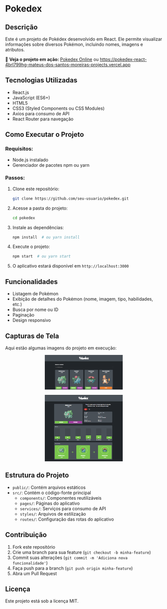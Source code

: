 # Pokedex

## Descrição
Este é um projeto de Pokédex desenvolvido em React. Ele permite visualizar informações sobre diversos Pokémon, incluindo nomes, imagens e atributos.

🔗 **Veja o projeto em ação:** [Pokedex Online](https://pokedex-react-4brl799hg-mateus-dos-santos-moreiras-projects.vercel.app/)  ou https://pokedex-react-4brl799hg-mateus-dos-santos-moreiras-projects.vercel.app

## Tecnologias Utilizadas
- React.js
- JavaScript (ES6+)
- HTML5
- CSS3 (Styled Components ou CSS Modules)
- Axios para consumo de API
- React Router para navegação

## Como Executar o Projeto
### Requisitos:
- Node.js instalado
- Gerenciador de pacotes npm ou yarn

### Passos:
1. Clone este repositório:
   ```sh
   git clone https://github.com/seu-usuario/pokedex.git
   ```
2. Acesse a pasta do projeto:
   ```sh
   cd pokedex
   ```
3. Instale as dependências:
   ```sh
   npm install  # ou yarn install
   ```
4. Execute o projeto:
   ```sh
   npm start  # ou yarn start
   ```
5. O aplicativo estará disponível em `http://localhost:3000`

## Funcionalidades
- Listagem de Pokémon
- Exibição de detalhes do Pokémon (nome, imagem, tipo, habilidades, etc.)
- Busca por nome ou ID
- Paginação
- Design responsivo

## Capturas de Tela
Aqui estão algumas imagens do projeto em execução:

<p align="center">
  <img src="Imagem1.png" width="250">
</p>

<p align="center">
  <img src="Imagem2.png" width="250">
</p>

## Estrutura do Projeto
- `public/`: Contém arquivos estáticos
- `src/`: Contém o código-fonte principal
  - `components/`: Componentes reutilizáveis
  - `pages/`: Páginas do aplicativo
  - `services/`: Serviços para consumo de API
  - `styles/`: Arquivos de estilização
  - `routes/`: Configuração das rotas do aplicativo

## Contribuição
1. Fork este repositório
2. Crie uma branch para sua feature (`git checkout -b minha-feature`)
3. Commit suas alterações (`git commit -m 'Adiciona nova funcionalidade'`)
4. Faça push para a branch (`git push origin minha-feature`)
5. Abra um Pull Request

## Licença
Este projeto está sob a licença MIT.

